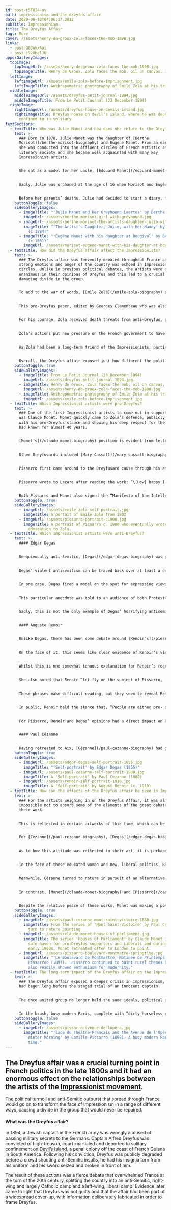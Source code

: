 ```yaml
---
id: post-t5T8I4-ay
path: impressionism-and-the-dreyfus-affair
date: 2020-06-12T04:06:17.381Z
subTitle: Impressionism
title: The Dreyfus Affair
tags: More
cover: /assets/henry-de-groux-zola-faces-the-mob-1898.jpg
links:
  - post-Q0JukxAai
  - post-i92UbelJU
upperGalleryImages:
  topImage:
    topImageUrl: /assets/henry-de-groux-zola-faces-the-mob-1898.jpg
    topImageTitle: Henry de Groux, Zola faces the mob, oil on canvas, 1898
  leftImage:
    leftImageUrl: /assets/emile-zola-before-imprisonment.jpg
    leftImageTitle: Anthropometric photography of Émile Zola at his trial
  middleImage:
    middleImageUrl: /assets/dreyfus-petit-journal-1894.jpg
    middleImageTitle: From Le Petit Journal (23 December 1894)
  rightImage:
    rightImageUrl: /assets/dreyfus-house-on-devils-island.jpg
    rightImageTitle: Dreyfus house on devil's island, where he was deported and
      confined to in solitary
textSections:
  - textTitle: Who was Julie Manet and how does she relate to the Dreyfus affair?
    text: >-
      ### Born in 1878, Julie Manet was the daughter of [Berthe
      Morisot](/berthe-morisot-biography) and Eugène Manet. From an early age,
      she was conducted into the affluent circles of French artistic and
      literary society and she became well acquainted with many key
      Impressionist artists.


      She sat as a model for her uncle, [Édouard Manet](/edouard-manet-biography), [Auguste Renoir](/pierre-auguste-renoir-biography) and [Morisot](/berthe-morisot-biography), and possibly for [Edgar Degas](/edgar-degas-biography) as well.


      Sadly, Julie was orphaned at the age of 16 when Morisot and Eugène Manet both died within just three years of one another. [Stéphane Mallarmé](https://en.wikipedia.org/wiki/St%C3%A9phane_Mallarm%C3%A9) became her guardian and she went to live with her cousins, who were close family and close friends. 


      Before her parents’ deaths, Julie had decided to start a diary, filling it with thoughts and experiences she had as a young teenager. It was not a “neat ladylike leather bound volume, but untidy notes scribbled down in old exercise books, often in pencil, the presentation as spontaneous as the contents”. As well as documenting the pain of losing both her parents, Julie’s diary also covers the drama of the Dreyfus affair. From her writing, we can build up a colourful and candid image of the Impressionists at this time and their views on the Dreyfus affair.
    buttonToggle: false
    sideGalleryImages:
      - imageTitle: "'Julie Manet and Her Greyhound Laertes' by Berthe Morisot (1893)"
        imageUrl: /assets/berthe-morisot-girl-with-greyhound.jpg
      - imageUrl: /assets/berthe-morisot-the-artists-daughter-julie-with-her-nanny.jpg
        imageTitle: "'The Artist's Daughter, Julie, with her Nanny' by Berthe Morisot
          (c 1884)"
      - imageTitle: "'Eugene Manet with his daughter at Bougival' by Berthe Morisot
          (c 1881)"
        imageUrl: /assets/morisot-eugene-manet-with-his-daughter-at-bougival.jpg
  - textTitle: How did the Dreyfus affair affect the Impressionists?
    text: >-
      ### The Dreyfus affair was fervently debated throughout France and the
      strong emotions and anger of the country was echoed in Impressionist
      circles. Unlike in previous political debates, the artists were not
      unanimous in their opinions of Dreyfus and this led to a crucial and
      damaging divide in the group.


      To add to the war of words, [Emile Zola](/emile-zola-biography) stepped forward to defend Dreyfus. He began a series of articles in Le Figaro towards the end of 1897 in which he raised the question of Dreyfus’ innocence. This series came to a head when he wrote an open letter in January 1898, which was published on the front page of L’Aurore. 


      This pro-Dreyfus paper, edited by Georges Clemenceau who was also a friend of many Impressionist artists, gave Zola the space to write a vehement declaration that began with the words “J’accuse”. Zola attacked the French army, accusing them of fabricating evidence and withholding information, and he demanded that the government reopen the case.


      For his courage, Zola received death threats from anti-Dreyfus, pro-military campaigners. Shortly after the letter was published, Zola was convicted of libel - writing false statement or defamation, deliberately damaging to a person or people’s reputation - and he was sentenced to imprisonment. Before the sentencing, he fled to England and stayed there for a year in 1898, before eventually venturing back to France.


      Zola’s actions put new pressure on the French government to have a retrial for Dreyfus. He was found guilty once again but this time he was pardoned and set free. It was not until 1906 that he was completely acquitted of the crime he did not commit.


      As Zola had been a long-term friend of the Impressionists, particularly [Paul Cézanne](/paul-cezanne-biography), and had supported and critiqued the movement throughout its development, his involvement in the Dreyfus affair caused ripples through the Impressionist group. The sentiments included in his letter were felt especially keenly in the Impressionist circle, with some artists supporting his actions and others condemning him.


      Overall, the Dreyfus affair exposed just how different the political worlds that the artists inhabited were. It laid bare the extremely divergent opinions of the members of the group, disrupting their social circles, their shared exhibitions and even their artworks. The once united group was split apart.
    buttonToggle: true
    sideGalleryImages:
      - imageTitle: From Le Petit Journal (23 December 1894)
        imageUrl: /assets/dreyfus-petit-journal-1894.jpg
      - imageTitle: Henry de Groux, Zola faces the mob, oil on canvas, 1898
        imageUrl: /assets/henry-de-groux-zola-faces-the-mob-1898.jpg
      - imageTitle: Anthropometric photography of Émile Zola at his trial
        imageUrl: /assets/emile-zola-before-imprisonment.jpg
  - textTitle: Which Impressionist artists were pro-Dreyfus?
    text: >-
      ### One of the first Impressionist artists to come out in support of Zola
      was Claude Monet. Monet quickly came to Zola’s defence, publicly agreeing
      with his pro-Dreyfus stance and showing his deep respect for the man he
      had known for almost 40 years. 


      [Monet’s](/claude-monet-biography) position is evident from letters of congratulations written to Zola in December 1897 and January 1898. He had hoped to travel to Paris for Zola’s trial but was unable to do so because of illness among his close family members. Instead, he stayed informed of news in Paris through his close friends and fellow Dreyfusards, Octave Mirbeau and Gustave Geffroy. 


      Other Dreyfusards included [Mary Cassatt](/mary-cassatt-biography), [Paul Signac](/paul-signac-biography) and [Camille Pissarro](/camille-pissarro-biography). Pissarro had long held liberal, anarchist views, but he was also personally affected by the savage anti-semitism that had found an outlet through the Dreyfus affair. As a Jew, he became the victim of anti-semitic attacks, including from other artists in the Impressionist group.


      Pissarro first came around to the Dreyfusard cause through his anarchist connections. In 1896, Bernard Lazare forwarded Pissarro a copy of his book titled ‘L’Antisémitisme’. This work, first published in 1894, was a careful and eloquent analysis of anti-semitic prejudice, written by Lazare himself, who was also an anarchist and a Jew. 


      Pissarro wrote to Lazare after reading the work: “\[How] happy I am to see a Semite defend my ideas with such eloquence; so there is at least one Jew, anarchist and well-informed, who is capable of raising his voice with authority.” The following year, Pissarro received a second work by Lazare titled ‘Une erreur judiciaire. La vérité sur l'affaire Dreyfus’ and this was the first signal for Pissarro to begin to doubt Dreyfus’ guilt. Zola’s letter in L’Aurore brought him to his final conclusion and he wrote a letter of admiration to Zola in response.


      Both Pissarro and Monet also signed the “Manifesto of the Intellectuals”, a pro-Dreyfus document that was circulated among students, publicists and other members of the Liberal camp, following the publication of “J’Accuse”.
    buttonToggle: true
    sideGalleryImages:
      - imageUrl: /assets/emile-zola-self-portrait.jpg
        imageTitle: A portait of Emile Zola from 1902
      - imageUrl: /assets/pissarro-portrait-c1900.jpg
        imageTitle: A portrait of Pissarro c. 1900 who eventually wrote a letter of
          admiration to Zola.
  - textTitle: Which Impressionist artists were anti-Dreyfus?
    text: >-
      #### Edgar Degas


      Unequivocally anti-Semitic, [Degas](/edgar-degas-biography) was pushed almost to breaking point by the Dreyfus affair. Julie Manet’s diary details the extremes of his bigotry, which at times would reduce him to tears of anger. She writes of one evening when she paid a visit to his studio to invite him to dinner but found him in a "state against the Jews," so she felt obliged to withdraw, "without asking him a thing.”


      Degas’ violent antisemitism can be traced back over at least a decade before the Dreyfus affair began. He was known for discussing antisemitic ideas with a close acquaintance, Maurice Talmeyr, who was also an ultranationalist journalist. Similarly, he kept up to date with the far right press and read La Libre Parole, a well-known French antisemitic newspaper.


      In one case, Degas fired a model on the spot for expressing views related to Dreyfus’ innocence. He spoke of the event himself, describing how he asked, "You're Jewish yourself?” She replied, ”No, monsieur, I'm a Protestant." To which he said, “Ah, you're Protestant. Well, then, get the hell out of here." 


      This particular anecdote was told to an audience of both Protestants and Jews at the home of Ludovic Halévy, a French author and playwright who was himself a Dreyfusard and of Jewish descent. Shortly afterwards, Degas broke off their friendship, despite having been close to Halévy for many decades. 


      Sadly, this is not the only example of Degas’ horrifying antisemitism. Similar episodes can be found peppered throughout his career, from comments about his models to snide remarks to Pissarro.


      #### Auguste Renoir


      Unlike Degas, there has been some debate around [Renoir’s](/pierre-auguste-renoir-biography) position on the Dreyfus affair. Accounts from the time describe him refusing to exhibit with Pissarro, he was quoted as saying, “Who? Me? Me exhibit with a gang of Jews and Socialists? You must be mad!” 


      On the face of it, this seems like clear evidence of Renoir’s viewpoint, but his son interprets this quote as an attempt to lead Degas on. In his book ‘Renoir, My Father’, Jean Renoir attribute’s Renoir’s real motivation for missing this particular exhibition to him not wanting to be associated with Paul Gauguin, who was also taking part. In the past, Renoir had criticised the artist’s work, saying for instance that “his Breton women look too anaemic”.


      Whilst this is one somewhat tenuous explanation for Renoir’s reaction, Julie Manet’s diary reveals other anti-Semitic sentiments uttered by Renoir in private. In January 1898, Renoir is quoted as saying, “\[The Jews] come to France to "to make money, but the moment a fight is on, they hide behind the first tree. There are so many in the army because the Jew likes to parade around in fancy uniforms. Every country chases them out, there is a reason for that, and we must not allow them to occupy such a position in France.” 


      She also noted that Renoir “let fly on the subject of Pissarro, ‘a Jew’, whose sons are natives of no country and who do their military service nowhere”. Renoir goes on, “It’s tenacious the Jewish race. Pissarro’s wife isn't one, yet all the children are, even more so than their father.”


      These phrases make difficult reading, but they seem to reveal Renoir’s true opinions on the matter. At the same time, Julie’s diary also reveals his fears of where the anti-Semitism in France would lead to. She wrote that he worried the affair, “might take the form of anti-Semitism among the lower middle class. He could envisage armies of grocers and similar tradesmen, wearing hoods and treating the Jews the way the KKK treated the Negroes”


      In public, Renoir held the stance that, “People are either pro- or anti-Dreyfus. I would try to be simply to be a Frenchman.” In Julie’s diary, she writes that he advised her to “stay quiet and wait for the ferment to pass.” In public, Renoir avoided involving himself in discussions related to the Dreyfus affair, trying to remain neither pro-Dreyfus or anti-Dreyfus but in private, it appears he held deep-seated views that were highly anti-Semitic.


      For Pissarro, Renoir and Degas’ opinions had a direct impact on him. Both men refused to talk to their friend or exhibit with him and they cut off all correspondence with him and his family.


      #### Paul Cézanne


      Having retreated to Aix, [Cézanne](/paul-cezanne-biography) had gradually become more Catholic, assuming the faith of his family and his youth. He kept company with staunchly Catholic, anti-Dreyfusard painters and writers and was himself convinced that Dreyfus was a traitor. However, Cézanne was far less outspoken than Renoir and Degas on matters related to the Dreyfus affair. When commenting on his one-time friend Zola’s actions he simply said, “they took him in”.
    buttonToggle: true
    sideGalleryImages:
      - imageUrl: /assets/edgar-degas-self-portrait-1855.jpg
        imageTitle: "'Self-portrait' by Edgar Degas (1855)"
      - imageUrl: /assets/paul-cezanne-self-portrait-1880.jpg
        imageTitle: A 'Self-portrait' by Paul Cezanne (1880)
      - imageUrl: /assets/renoir-self-portrait-1910.jpg
        imageTitle: A 'Self-portrait' by August Renoir (c. 1910)
  - textTitle: How can the effects of the Dreyfus affair be seen in Impressionist art?
    text: >-
      ### For the artists weighing in on the Dreyfus Affair, it was almost
      impossible not to absorb some of the elements of the great debate into
      their work.


      This is reflected in certain artworks of this time, which can be interpreted in the context of French politics and the rapid changes taking place in the country as a result of Industrialisation.


      For [Cézanne](/paul-cezanne-biography), [Degas](/edgar-degas-biography) and [Renoir](/pierre-auguste-renoir-biography), the changing political fabric of France is indicated by their gradual turning away from the iconography of modern life that had once featured in the work of the Impressionists. Critics have interpreted this shift as evidence of a wider dislike for the modern world as a whole, a world seemingly populated by socialists, intellectuals, feminists, and Jews.


      As to how this attitude was reflected in their art, it is perhaps no coincidence that Degas and Renoir both turned to the female form for solace. Both men held a public dislike for women seeking to extend their outlook beyond careers as singers as dancers. Renoir described in 1888 how, "I consider as monstrous women litterateurs, lawyers and politicasters, Georges Sand, Mme Adam and suchlike bores who are little better than longtailed sheep” Similarly, [Julie Manet](https://en.wikipedia.org/wiki/Julie_Manet) writes of Degas’ opinions on the painter and diarist Marie Bashkirtseff as “deserving of a public whipping.”


      In the face of these educated women and new, liberal politics, Renoir and Degas turned to one of the icons of classical art, rooted in ideals of Christian, European beauty. Their nude works differed in their execution but not in the political motivations underlying them. For Degas, it was a voyeuristic, carnal interpretation of the female form, whilst Renoir assumed a classicising gaze, painting his subjects as voluptuous and angelic.


      Meanwhile, Cézanne turned to nature in pursuit of an alternative subject to the modernity he saw encroaching around him. In a letter to his niece, written in 1902, he complained that "Engineers ruin everything, it's a republic of flat straight lines. Is there a single straight line in nature, I ask you?” In the following years, he sought out a divine form of nature, attempting to capture God’s handiwork through the lens of his new-found faith.


      In contrast, [Monet](/claude-monet-biography) and [Pissarro](/camille-pissarro-biography) continued to paint rural themes but they also readily showed enthusiasm for modernity. Britain was a safe haven for pro-Dreyfus supporters and Liberals and during the early 1900s, Monet retreated often to London to paint. He depicted the bridges of the Thames and the Houses of Parliament as resplendent cathedrals, blushing in the soft tones of sunrise and sunset. 


      Despite the relative peace of these works, Monet was making a political statement. This period signals the end of Monet’s foray into patriotic themes. From this we can interpret that he became disillusioned with his native France during this time and the remorseless reactionary politics raging through the country.
    buttonToggle: true
    sideGalleryImages:
      - imageUrl: /assets/paul-cezanne-mont-saint-victoire-1888.jpg
        imageTitle: From the series of 'Mont Saint-Victoire' by Paul Cezanne showing his
          turn to nature painting
      - imageUrl: /assets/claude-monet-houses-of-parliament.jpg
        imageTitle: The series 'Houses of Parliament' by Claude Monet in London. was a
          safe haven for pro-Dreyfus supporters and Liberals and during the
          early 1900s, Monet retreated often to London to paint.
      - imageUrl: /assets/pissarro-boulevard-montmatre-springtime.jpg
        imageTitle: "'Le Boulevard de Montmartre, Matinée de Printemps' by Camille
          Pissarroo (1897).  Pissarro continued to paint rural themes but they
          also readily showed enthusiasm for modernity."
  - textTitle: The long-term impact of the Dreyfus affair on the Impressionists
    text: >-
      ### The Dreyfus affair exposed a deeper crisis in Impressionism, one that
      had begun long before the staged trial of an innocent captain.


      The once united group no longer held the same ideals, political or painterly, and each was moving in their own direction. 


      In the brash, busy modern Paris, complete with “dirty horseless carriages”, Degas, Renoir and Cézanne became increasingly nostalgic for a lost past. Pissarro looked to an anarchist, idealised vision of the future, in which everyone is equal and living in harmony. Monet, on the other hand, rode the wave of the political turmoil in France, part patriot, part republican and was ultimately able to come out on top.
    buttonToggle: false
    sideGalleryImages:
      - imageUrl: /assets/pissarro-avenue-de-lopera.jpg
        imageTitle: "'lace du Théâtre-Francais and the Avenue de l'Opéra, Sunlight,
          Winter Morning' by Camille Pissarro (1898). A busy modern Paris at the
          time."
---
```

## The Dreyfus affair was a crucial turning point in French politics in the late 1800s and it had an enormous effect on the relationships between the artists of the [Impressionist movement](http://localhost:8000/discover-the-impressionists).

The political turmoil and anti-Semitic outburst that spread through France would go on to transform the face of Impressionism in a range of different ways, causing a divide in the group that would never be repaired.

#### What was the Dreyfus affair?

In 1894, a Jewish captain in the French army was wrongly accused of passing military secrets to the Germans. Captain Alfred Dreyfus was convicted of high-treason, court-martialed and deported to solitary confinement on [Devil’s Island](https://en.wikipedia.org/wiki/Devil%27s_Island), a penal colony off the coast of French Guiana in South America. Following his conviction, Dreyfus was publicly degraded before a crowd shouting anti-Semitic insults, he had his insignia torn from his uniform and his sword seized and broken in front of him.

The result of these actions was a fierce debate that overwhelmed France at the turn of the 20th century, splitting the country into an anti-Semitic, right-wing and largely Catholic camp and a left-wing, liberal camp. Evidence later came to light that Dreyfus was not guilty and that the affair had been part of a widespread cover-up, with information deliberately fabricated in order to frame Dreyfus.